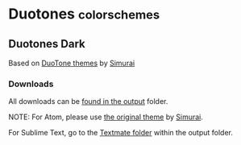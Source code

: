 # Duotones <small>colorschemes</small>

## Duotones Dark
Based on [DuoTone themes](http://simurai.com/projects/2016/01/01/duotone-themes/) by [Simurai](http://simurai.com/)

### Downloads
All downloads can be [found in the output](https://github.com/atelierbram/syntax-highlighting/tree/master/duotones/output/) folder.

NOTE: For Atom, please use [the original theme](https://atom.io/themes/search?utf8=%E2%9C%93&q=keyword:duotone) by [Simurai](https://atom.io/users/simurai).

For Sublime Text, go to the [Textmate folder](https://github.com/atelierbram/syntax-highlighting/tree/master/duotones/output/textmate) within the output folder.
